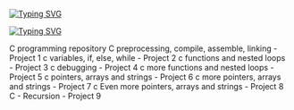 [![Typing SVG](https://readme-typing-svg.herokuapp.com?font=Fira+Code&weight=900&size=30&pause=1000&width=435&lines=ALX+LOW_LEVEL_PROGRAMMING)](https://git.io/typing-svg)

[![Typing SVG](https://readme-typing-svg.herokuapp.com?font=Fira+Code&weight=900&pause=1000&color=11F700&width=435&lines=%23include+%3Cstdio.h%3E)](https://git.io/typing-svg)


C programming repository
C preprocessing, compile, assemble, linking - Project 1
c variables, if, else, while - Project 2
c functions and nested loops - Project 3
c debugging - Project 4
c more functions and nested loops - Project 5
c pointers, arrays and strings - Project 6
c more pointers, arrays and strings - Project 7
c Even more pointers, arrays and strings - Project 8
C - Recursion - Project 9
